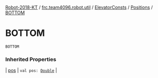 [Robot-2018-KT](../../../index.md) / [frc.team4096.robot.util](../../index.md) / [ElevatorConsts](../index.md) / [Positions](index.md) / [BOTTOM](./-b-o-t-t-o-m.md)

# BOTTOM

`BOTTOM`

### Inherited Properties

| [pos](pos.md) | `val pos: `[`Double`](https://kotlinlang.org/api/latest/jvm/stdlib/kotlin/-double/index.html) |

